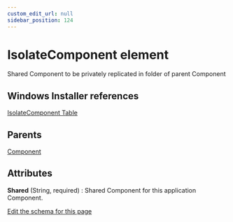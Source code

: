 ```yaml
---
custom_edit_url: null
sidebar_position: 124
---
```

# IsolateComponent element
Shared Component to be privately replicated in folder of parent Component

## Windows Installer references
[IsolateComponent Table](https://docs.microsoft.com/en-us/windows/win32/msi/isolatecomponent-table)

## Parents
[Component](component.md)

## Attributes
**Shared** (String, required)
  : Shared Component for this application Component.


[Edit the schema for this page](https://github.com/wixtoolset/web/blob/master/src/xsd4/wix.xsd)